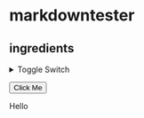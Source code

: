 # markdowntester

## ingredients

<details>
    <summary>Toggle Switch</summary>
    Foldable Content[enter image description here][1]
</details>

<button onclick="myFunction()">Click Me</button>

<div id="myDIV">Hello</div>

<script>
    function myFunction() {
        var x = document.getElementById("myDIV");
        if (x.innerHTML === "Hello") {
            x.innerHTML = "Swapped text!";
        } else {
            x.innerHTML = "Hello";
        }
    }
<script>

<!-- Rectangular switch -->
<label class="switch">
  <input type="checkbox">
  <span class="slider"></span>
</label>

<!-- Rounded switch -->
<label class="switch">
  <input type="checkbox">
  <span class="slider round"></span>
</label>
